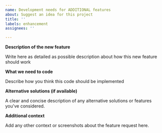 ```yaml
---
name: Development needs for ADDITIONAL features
about: Suggest an idea for this project
title: ''
labels: enhancement
assignees: ''

---
```


**Description of the new feature**

Write here as detailed as possible description about how this new feature should work



**What we need to code**

Describe how you think this code should be implemented



**Alternative solutions (if available)**

A clear and concise description of any alternative solutions or features you've considered.




**Additional context**

Add any other context or screenshots about the feature request here.
